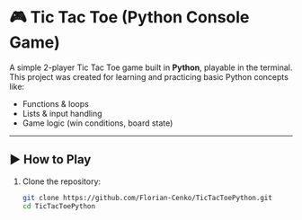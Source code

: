 # 🎮 Tic Tac Toe (Python Console Game)

A simple 2-player Tic Tac Toe game built in **Python**, playable in the terminal.  
This project was created for learning and practicing basic Python concepts like:

- Functions & loops
- Lists & input handling
- Game logic (win conditions, board state)

---

## ▶️ How to Play

1. Clone the repository:
   ```bash
   git clone https://github.com/Florian-Cenko/TicTacToePython.git
   cd TicTacToePython
